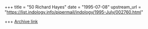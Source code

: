 +++
title = "50 Richard Hayes"
date = "1995-07-08"
upstream_url = "https://list.indology.info/pipermail/indology/1995-July/002760.html"

+++
[Archive link](https://list.indology.info/pipermail/indology/1995-July/002760.html)






